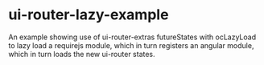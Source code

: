 ui-router-lazy-example
======================

An example showing use of ui-router-extras futureStates with ocLazyLoad to lazy load a requirejs module, which in turn registers an angular module, which in turn loads the new ui-router states.
